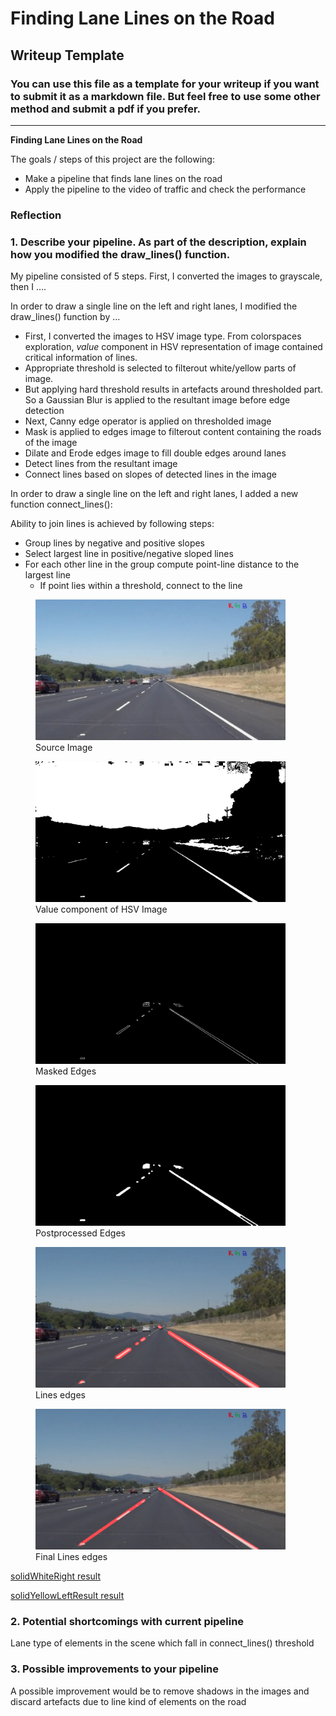 # **Finding Lane Lines on the Road** 

## Writeup Template

### You can use this file as a template for your writeup if you want to submit it as a markdown file. But feel free to use some other method and submit a pdf if you prefer.

---

**Finding Lane Lines on the Road**

The goals / steps of this project are the following:
* Make a pipeline that finds lane lines on the road
* Apply the pipeline to the video of traffic and check the performance


### Reflection

### 1. Describe your pipeline. As part of the description, explain how you modified the draw_lines() function.

My pipeline consisted of 5 steps. First, I converted the images to grayscale, then I .... 

In order to draw a single line on the left and right lanes, I modified the draw_lines() function by ...

* First, I converted the images to HSV image type.  From colorspaces exploration, _value_ component in HSV representation of image contained critical information of lines.
* Appropriate threshold is selected to filterout white/yellow parts of image. 
* But applying hard threshold results in artefacts around thresholded part. So a Gaussian Blur is applied to the resultant image before edge detection
* Next, Canny edge operator is applied on thresholded image 
* Mask is applied to edges image to filterout content containing the roads of the image
* Dilate and Erode edges image to fill double edges around lanes
* Detect lines from the resultant image
* Connect lines based on slopes of detected lines in the image

In order to draw a single line on the left and right lanes, I added a new function connect_lines():

Ability to join lines is achieved by following steps:
* Group lines by negative and positive slopes
* Select largest line in positive/negative sloped lines
* For each other line in the group compute point-line distance to the largest line
    * If point lies within a threshold, connect to the line



<figure><img src="Pipeline_images/solidWhiteRight.jpg" width="400"> <figcaption>Source Image</figcaption></figure>
<figure><img src="Pipeline_images/value_image.jpeg" width="400">  <figcaption>Value component of HSV Image</figcaption></figure>
<figure><img src="Pipeline_images/masked_edges.jpeg" width="400">  <figcaption>Masked Edges</figcaption></figure>
<figure><img src="Pipeline_images/morphology_edges.jpeg" width="400">  <figcaption>Postprocessed Edges</figcaption></figure>
<figure><img src="Pipeline_images/lines_edges.jpeg" width="400">  <figcaption>Lines edges</figcaption></figure>
<figure><img src="Pipeline_images/final_edges.jpeg" width="400">  <figcaption>Final Lines edges</figcaption></figure>

[solidWhiteRight result](https://youtu.be/1AZqIt3Sobc)


[solidYellowLeftResult result](https://youtu.be/QbwGjLuyFL0)

### 2. Potential shortcomings with current pipeline
 Lane type of elements in the scene which fall in connect_lines() threshold



### 3. Possible improvements to your pipeline

A possible improvement would be to remove shadows in the images and discard artefacts due to line kind of elements on the road 
